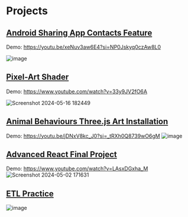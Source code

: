 <!--
**MariamFahmy/MariamFahmy** is a ✨ _special_ ✨ repository because its `README.md` (this file) appears on your GitHub profile.
Here are some ideas to get you started:
- 🔭 I’m currently working on ...
- 🌱 I’m currently learning ...
- 👯 I’m looking to collaborate on ...
- 🤔 I’m looking for help with ...
- 💬 Ask me about ...
- 📫 How to reach me: ...
- 😄 Pronouns: ...
- ⚡ Fun fact: ...
-->
# Projects
## [Android Sharing App Contacts Feature](https://github.com/MariamFahmy/Android-App-Contact-List-Feature)
Demo: https://youtu.be/xeNuv3aw6E4?si=NP0Jskyq0czAw8L0

![image](https://github.com/MariamFahmy/MariamFahmy/assets/51763380/dfa7d3b8-9c18-4cae-8961-114c241a4c39)

## [Pixel-Art Shader](https://github.com/MariamFahmy/pixel-art-shader)
Demo: https://www.youtube.com/watch?v=33y9JV2fO6A

![Screenshot 2024-05-16 182449](https://github.com/MariamFahmy/MariamFahmy/assets/51763380/8d66cc12-b36e-4c30-8c12-e9a3764250cd)

## [Animal Behaviours Three.js Art Installation](https://github.com/MariamFahmy/Animal-Behaviours-Art-Installation)
Demo: https://youtu.be/jDNxV8kc_J0?si=_tRXh0Q8739wO6gM 
![image](https://github.com/MariamFahmy/MariamFahmy/assets/51763380/6d56ffb4-644b-4306-bf0d-f80e6d41093b)

## [Advanced React Final Project](https://github.com/MariamFahmy/Portfolio-Final-Assignment/tree/main)
Demo: https://www.youtube.com/watch?v=LAsxDGxha_M
![Screenshot 2024-05-02 171631](https://github.com/MariamFahmy/MariamFahmy/assets/51763380/780a194e-570a-464b-b57f-a0d95e2a3e86)

## [ETL Practice](https://github.com/MariamFahmy/ETL_practice/tree/main)
![image](https://github.com/MariamFahmy/MariamFahmy/assets/51763380/bd8c559f-2e88-4fe1-bcc0-c828fe4637ab)
